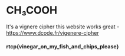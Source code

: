 # CH₃COOH 

It's a vignere cipher 
this website works great - https://www.dcode.fr/vigenere-cipher
#### rtcp{vinegar_on_my_fish_and_chips_please}
